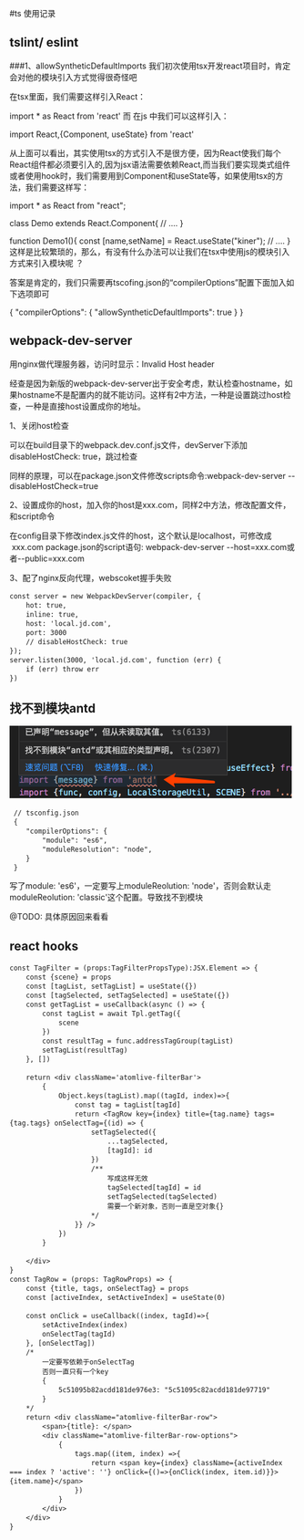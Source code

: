 #ts 使用记录
## tslint/ eslint
###1、allowSyntheticDefaultImports
我们初次使用tsx开发react项目时，肯定会对他的模块引入方式觉得很奇怪吧

在tsx里面，我们需要这样引入React：

import * as React from 'react'
而 在js 中我们可以这样引入：

import React,{Component, useState} from 'react'
 

从上面可以看出，其实使用tsx的方式引入不是很方便，因为React使我们每个React组件都必须要引入的,因为jsx语法需要依赖React,而当我们要实现类式组件或者使用hook时，我们需要用到Component和useState等，如果使用tsx的方法，我们需要这样写：

import * as React from "react";
 
class Demo extends React.Component{
    // ....
}
 
function Demo1(){
    const [name,setName] = React.useState("kiner");
    // ....
}
这样是比较繁琐的，那么，有没有什么办法可以让我们在tsx中使用js的模块引入方式来引入模块呢 ？

答案是肯定的，我们只需要再tscofing.json的“compilerOptions”配置下面加入如下选项即可

{
  "compilerOptions": {
    "allowSyntheticDefaultImports": true
  }
}

## webpack-dev-server
用nginx做代理服务器，访问时显示：Invalid Host header

经查是因为新版的webpack-dev-server出于安全考虑，默认检查hostname，如果hostname不是配置内的就不能访问。这样有2中方法，一种是设置跳过host检查，一种是直接host设置成你的地址。

1、关闭host检查

可以在build目录下的webpack.dev.conf.js文件，devServer下添加disableHostCheck: true，跳过检查


同样的原理，可以在package.json文件修改scripts命令:webpack-dev-server --disableHostCheck=true


2、设置成你的host，加入你的host是xxx.com，同样2中方法，修改配置文件，和script命令

在config目录下修改index.js文件的host，这个默认是localhost，可修改成   xxx.com
package.json的script语句: webpack-dev-server --host=xxx.com或者--public=xxx.com

3、配了nginx反向代理，webscoket握手失败

```
const server = new WebpackDevServer(compiler, {
    hot: true,
    inline: true,
    host: 'local.jd.com',
    port: 3000
    // disableHostCheck: true
});
server.listen(3000, 'local.jd.com', function (err) {
    if (err) throw err
})
```

## 找不到模块antd
![avatar](./找不到模块.jpg)

```
 // tsconfig.json
 {	
 	"compilerOptions": {
 		"module": "es6",
   		"moduleResolution": "node",
 	}
 }
```
写了module: 'es6'，一定要写上moduleReolution: 'node'，否则会默认走moduleReolution: 'classic'这个配置。导致找不到模块

@TODO: 具体原因回来看看

## react hooks

```
const TagFilter = (props:TagFilterPropsType):JSX.Element => {
    const {scene} = props
    const [tagList, setTagList] = useState({})
    const [tagSelected, setTagSelected] = useState({})
    const getTagList = useCallback(async () => {
        const tagList = await Tpl.getTag({
            scene
        })
        const resultTag = func.addressTagGroup(tagList)
        setTagList(resultTag)
    }, [])
  
    return <div className='atomlive-filterBar'>
        {
            Object.keys(tagList).map((tagId, index)=>{
                const tag = tagList[tagId]
                return <TagRow key={index} title={tag.name} tags={tag.tags} onSelectTag={(id) => {
                    setTagSelected({
                        ...tagSelected,
                        [tagId]: id
                    })
                    /**
                    	写成这样无效
                    	tagSelected[tagId] = id
                    	setTagSelected(tagSelected)
                    	需要一个新对象，否则一直是空对象{}
                    */
                }} />
            })
        }
      
    </div>
}
const TagRow = (props: TagRowProps) => {
    const {title, tags, onSelectTag} = props
    const [activeIndex, setActiveIndex] = useState(0)

    const onClick = useCallback((index, tagId)=>{
        setActiveIndex(index)
        onSelectTag(tagId)
    }, [onSelectTag])
    /*
    	一定要写依赖于onSelectTag
    	否则一直只有一个key
    	{
    		5c51095b82acdd181de976e3: "5c51095c82acdd181de97719"
    	}
    */
    return <div className="atomlive-filterBar-row">
        <span>{title}: </span>
        <div className="atomlive-filterBar-row-options">
            {
                tags.map((item, index) =>{
                    return <span key={index} className={activeIndex === index ? 'active': ''} onClick={()=>{onClick(index, item.id)}}>{item.name}</span>
                })
            }
        </div>
    </div>
}
```